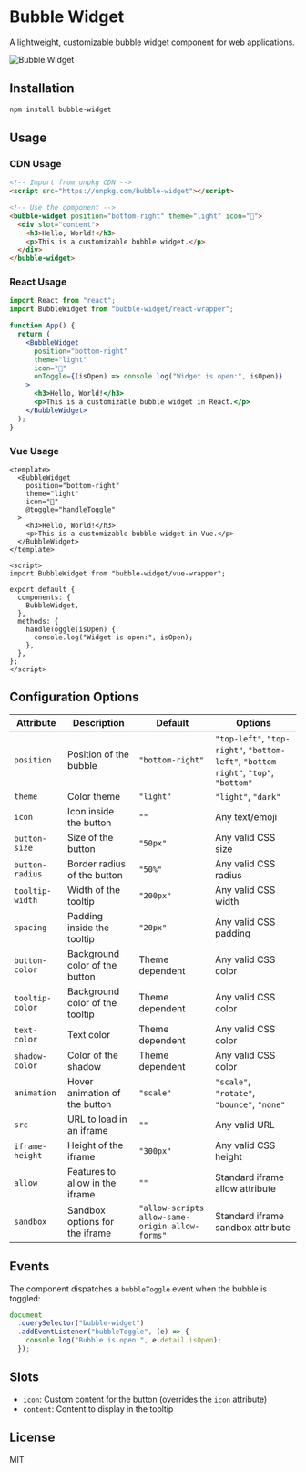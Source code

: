 # Bubble Widget

A lightweight, customizable bubble widget component for web applications.

![Bubble Widget](https://i.ibb.co/N6dQ764V/Screenshot-2025-04-18-at-12-12-01-AM.png)

## Installation

```bash
npm install bubble-widget
```

## Usage

### CDN Usage

```html
<!-- Import from unpkg CDN -->
<script src="https://unpkg.com/bubble-widget"></script>

<!-- Use the component -->
<bubble-widget position="bottom-right" theme="light" icon="💬">
  <div slot="content">
    <h3>Hello, World!</h3>
    <p>This is a customizable bubble widget.</p>
  </div>
</bubble-widget>
```

### React Usage

```jsx
import React from "react";
import BubbleWidget from "bubble-widget/react-wrapper";

function App() {
  return (
    <BubbleWidget
      position="bottom-right"
      theme="light"
      icon="💬"
      onToggle={(isOpen) => console.log("Widget is open:", isOpen)}
    >
      <h3>Hello, World!</h3>
      <p>This is a customizable bubble widget in React.</p>
    </BubbleWidget>
  );
}
```

### Vue Usage

```vue
<template>
  <BubbleWidget
    position="bottom-right"
    theme="light"
    icon="💬"
    @toggle="handleToggle"
  >
    <h3>Hello, World!</h3>
    <p>This is a customizable bubble widget in Vue.</p>
  </BubbleWidget>
</template>

<script>
import BubbleWidget from "bubble-widget/vue-wrapper";

export default {
  components: {
    BubbleWidget,
  },
  methods: {
    handleToggle(isOpen) {
      console.log("Widget is open:", isOpen);
    },
  },
};
</script>
```

## Configuration Options

| Attribute       | Description                     | Default                                         | Options                                                                             |
| --------------- | ------------------------------- | ----------------------------------------------- | ----------------------------------------------------------------------------------- |
| `position`      | Position of the bubble          | `"bottom-right"`                                | `"top-left"`, `"top-right"`, `"bottom-left"`, `"bottom-right"`, `"top"`, `"bottom"` |
| `theme`         | Color theme                     | `"light"`                                       | `"light"`, `"dark"`                                                                 |
| `icon`          | Icon inside the button          | `""`                                            | Any text/emoji                                                                      |
| `button-size`   | Size of the button              | `"50px"`                                        | Any valid CSS size                                                                  |
| `button-radius` | Border radius of the button     | `"50%"`                                         | Any valid CSS radius                                                                |
| `tooltip-width` | Width of the tooltip            | `"200px"`                                       | Any valid CSS width                                                                 |
| `spacing`       | Padding inside the tooltip      | `"20px"`                                        | Any valid CSS padding                                                               |
| `button-color`  | Background color of the button  | Theme dependent                                 | Any valid CSS color                                                                 |
| `tooltip-color` | Background color of the tooltip | Theme dependent                                 | Any valid CSS color                                                                 |
| `text-color`    | Text color                      | Theme dependent                                 | Any valid CSS color                                                                 |
| `shadow-color`  | Color of the shadow             | Theme dependent                                 | Any valid CSS color                                                                 |
| `animation`     | Hover animation of the button   | `"scale"`                                       | `"scale"`, `"rotate"`, `"bounce"`, `"none"`                                         |
| `src`           | URL to load in an iframe        | `""`                                            | Any valid URL                                                                       |
| `iframe-height` | Height of the iframe            | `"300px"`                                       | Any valid CSS height                                                                |
| `allow`         | Features to allow in the iframe | `""`                                            | Standard iframe allow attribute                                                     |
| `sandbox`       | Sandbox options for the iframe  | `"allow-scripts allow-same-origin allow-forms"` | Standard iframe sandbox attribute                                                   |

## Events

The component dispatches a `bubbleToggle` event when the bubble is toggled:

```js
document
  .querySelector("bubble-widget")
  .addEventListener("bubbleToggle", (e) => {
    console.log("Bubble is open:", e.detail.isOpen);
  });
```

## Slots

- `icon`: Custom content for the button (overrides the `icon` attribute)
- `content`: Content to display in the tooltip

## License

MIT
